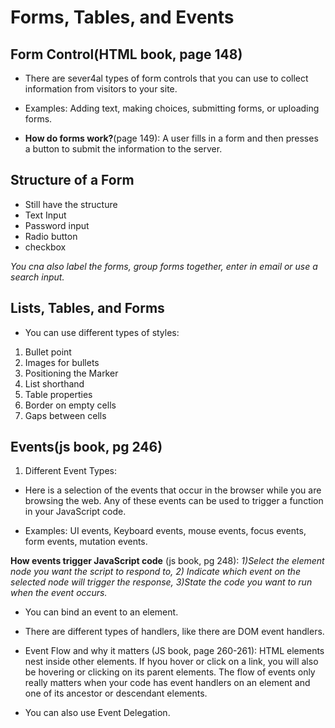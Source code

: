 # Forms, Tables, and Events

## Form Control(HTML book, page 148)

- There are sever4al types of form controls that you can use to collect information from visitors to your site.

- Examples: Adding text, making choices, submitting forms, or uploading forms.

- **How do forms work?**(page 149): A user fills in a form and then presses a button to submit the information to the server.

## Structure of a Form

- Still have the structure
- Text Input
- Password input 
- Radio button
- checkbox

*You cna also label the forms, group forms together, enter in email or use a search input.*

## Lists, Tables, and Forms

- You can use different types of styles:
1. Bullet point
2. Images for bullets
3. Positioning the Marker
4. List shorthand
5. Table properties
6. Border on empty cells 
7. Gaps between cells

## Events(js book, pg 246)

1. Different Event Types:

- Here is a selection of the events that occur in the browser while you are browsing the web. Any of these events can be used to trigger a function in your JavaScript code.

- Examples: UI events, Keyboard events, mouse events, focus events, form events, mutation events.

**How events trigger JavaScript code** (js book, pg 248): *1)Select the element node you want the script to respond to, 2) Indicate which event on the selected node will trigger the response, 3)State the code you want to run when the event occurs.*

- You can bind an event to an element. 

- There are different types of handlers, like there are DOM event handlers.

* Event Flow and why it matters (JS book, page 260-261): HTML elements nest inside other elements. If hyou hover or click on a link, you will also be hovering or clicking on its parent elements. The flow of events only really matters when your code has event handlers on an element and one of its ancestor or descendant elements.

* You can also use Event Delegation.